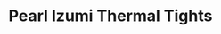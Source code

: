 ---
layout: shop-single
title: Pearl Izumi Thermal Tights
id: "SP001558"
make: "Pearl Izumi Thermal Tights"
model: 
brand_logo: "/globalassets/brand-logos/pearl-izumi.jpg"
name: "Pearl Izumi Thermal Tights"
star_rating: "3.5"
price_current: "$125.00"
price_msrp: 
price_discount: 
availability: "In Stock"
description: "&#35;&#35; Pearl Izumi Thermal Tights

The Pearl Izumi Thermal Tights were made for those harsh winter riding days
when comfort depends on consistent warmth. To deliver a great shoulder season
riding experience, Thermal fleece fabric insulates and transfers moisture
efficiently, while PI Dry water-shedding technology wards off splashes and
light rain. Fewer panels and reduced seaming combined with a stretchier fabric
has improved both fit and comfort. These tights do not have a chamois,
allowing you to pull them over your favorite shorts or use them for other cold
weather activities.

&#35;&#35;&#35; Features

  * **Ultra-soft Thermal fleece fabric** for pedaling comfort and thermal regulation
  * **Made with recycled material** eco friendly
  * **PI Dry® technology** for permanent water-shedding performance
  * **Eliminated zippers at the ankles** for improved fit and comfort
  * **BioViz® reflective elements** for low-light visibility

Size Chart (in/cm) Size | Small | Medium | Large | X Large | XX Large  
---|---|---|---|---|---  
Chest | 35-37 / 89-94 | 38-40 / 96.5-101.5 | 42-43.5 / 106.5-110.5 | 43.5-46 /
110.5-117 | 46.5-49 / 118-124.5  
Waist | 29-31 / 73.5-79 | 32-34 / 81-86 | 35-37.5 / 89-95 | 37.5-41.5 /
95-105.5 | 41.5-45 / 105.5-114  
Hip | 35-37.5 / 89-95 | 37.5-40.5 / 95-103 | 40.5-43.5 / 103-110.5 | 43.5-46.5
/ 110.5-118 | 46.5-49 / 118-124.5  
Inseam | 31.5 / 80 | 32 / 81 | 32.5 / 82.5 | 33 / 84 | 33.5 / 85

"
meta_description: "Pearl Izumi Thermal Tights  The Pearl Izumi Thermal Tights were made for those harsh winter riding days when comfort depends on consistent warmth. To deliver a great shoulder season riding experience Thermal fleece fabric insulates and transfers moisture efficiently while PI Dry watershedding technology wards off splashes and light rain."
meta_keywords: "SP001558, Pearl Izumi Thermal Tights, Men's Pants, Pearl Izumi"
og_description: 
og_title: 
og_type: 
og_url: 
og_image: 
og_audio: 
og_determiner: 
og_locale: 
og_locale_alternate: 
og_site_name: 
og_video: 
og_image_secure_url: 
og_image_type: 
og_image_width: 
og_image_height: 
og_image_alt: 
og_video_secure_url: 
og_video_type: 
og_video_width: 
og_video_height: 
og_audio_secure_url: 
og_audio_type: 
twitter_card: 
twitter_site: 
twitter_creator: 
twitter_image: 
twitter_title: 

---